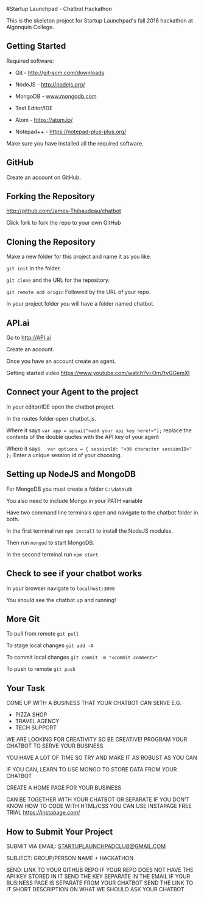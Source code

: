 #Startup Launchpad - Chatbot Hackathon

This is the skeleton project for Startup Launchpad's fall 2016 hackathon
at Algonquin College.

Getting Started
---

Required software:

* Git - http://git-scm.com/downloads
* NodeJS - http://nodejs.org/
* MongoDB - www.mongodb.com


* Text Editor/IDE
 * Atom - https://atom.io/
 * Notepad++ - https://notepad-plus-plus.org/

Make sure you have installed all the required software.

GitHub
---

Create an account on GitHub.

Forking the Repository
---

http://github.com/James-Thibaudeau/chatbot

Click fork to fork the repo to your own GitHub


Cloning the Repository
---

Make a new folder for this project and name it as you like.

`git init` in the folder.

`git clone` and the URL for the repository.

`git remote add origin` Followed by the URL of your repo.

In your project folder you will have a folder named chatbot.

API.ai
---

Go to http://API.ai

Create an account.

Once you have an account create an agent.

Getting started video https://www.youtube.com/watch?v=Om7tyGGemXI

Connect your Agent to the project
---

In your editor/IDE open the chatbot project.

In the routes folder open chatbot.js.

Where it says `var app = apiai("<add your api key here!>");` replace the contents of the double quotes with
the API key of your agent

Where it says 
`  var options = {
sessionId: "<36 character sessionID>"
  };`
Enter a unique session id of your choosing.

Setting up NodeJS and MongoDB
---
For MongoDB you must create a folder `C:\data\db`

You also need to include Mongo in your PATH variable

Have two command line terminals open and navigate to the chatbot folder in both.

In the first terminal run `npm install` to install the NodeJS modules.

Then run `mongod` to start MongoDB.

In the second terminal run `npm start`

Check to see if your chatbot works
---

In your browser navigate to `localhost:3000`

You should see the chatbot up and running!

More Git
---
To pull from remote `git pull`

To stage local changes `git add -A`

To commit local changes `git commit -m "<commit comment>"`

To push to remote `git push`

Your Task
---

COME UP WITH A BUSINESS THAT YOUR CHATBOT CAN SERVE E.G.
* PIZZA SHOP
* TRAVEL AGENCY
* TECH SUPPORT

WE ARE LOOKING FOR CREATIVITY SO BE CREATIVE!
PROGRAM YOUR CHATBOT TO SERVE YOUR BUSINESS

YOU HAVE A LOT OF TIME SO TRY AND MAKE IT AS ROBUST AS YOU CAN

IF YOU CAN, LEARN TO USE MONGO TO STORE DATA FROM YOUR CHATBOT

CREATE A HOME PAGE FOR YOUR BUSINESS

CAN BE TOGETHER WITH YOUR CHATBOT OR SEPARATE
IF YOU DON’T KNOW HOW TO CODE WITH HTML/CSS YOU CAN USE INSTAPAGE FREE TRIAL
https://instapage.com/


How to Submit Your Project
---
SUBMIT VIA EMAIL: STARTUPLAUNCHPADCLUB@GMAIL.COM

SUBJECT: GROUP/PERSON NAME + HACKATHON

SEND:
LINK TO YOUR GITHUB REPO
IF YOUR REPO DOES NOT HAVE THE API KEY STORED IN IT SEND THE KEY SEPARATE IN THE EMAIL
IF YOUR BUSINESS PAGE IS SEPARATE FROM YOUR CHATBOT SEND THE LINK TO IT
SHORT DESCRIPTION ON WHAT WE SHOULD ASK YOUR CHATBOT

